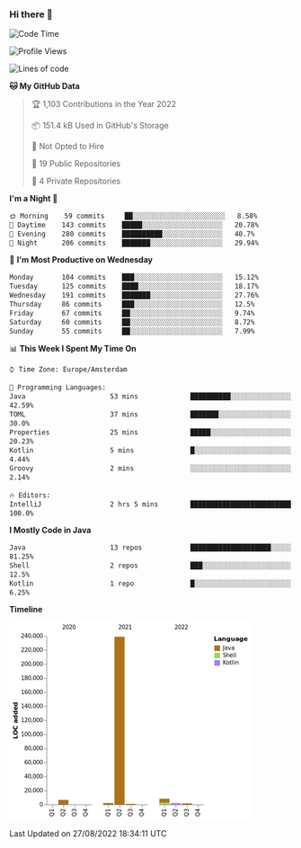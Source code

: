 ### Hi there 👋


<!--START_SECTION:waka-->
![Code Time](http://img.shields.io/badge/Code%20Time-2%2C469%20hrs%2056%20mins-blue)

![Profile Views](http://img.shields.io/badge/Profile%20Views-0-blue)

![Lines of code](https://img.shields.io/badge/From%20Hello%20World%20I%27ve%20Written-260%20Thousand%20lines%20of%20code-blue)

**🐱 My GitHub Data** 

> 🏆 1,103 Contributions in the Year 2022
 > 
> 📦 151.4 kB Used in GitHub's Storage 
 > 
> 🚫 Not Opted to Hire
 > 
> 📜 19 Public Repositories 
 > 
> 🔑 4 Private Repositories  
 > 
**I'm a Night 🦉** 

```text
🌞 Morning    59 commits     ██░░░░░░░░░░░░░░░░░░░░░░░   8.58% 
🌆 Daytime    143 commits    █████░░░░░░░░░░░░░░░░░░░░   20.78% 
🌃 Evening    280 commits    ██████████░░░░░░░░░░░░░░░   40.7% 
🌙 Night      206 commits    ███████░░░░░░░░░░░░░░░░░░   29.94%

```
📅 **I'm Most Productive on Wednesday** 

```text
Monday       104 commits    ███░░░░░░░░░░░░░░░░░░░░░░   15.12% 
Tuesday      125 commits    ████░░░░░░░░░░░░░░░░░░░░░   18.17% 
Wednesday    191 commits    ███████░░░░░░░░░░░░░░░░░░   27.76% 
Thursday     86 commits     ███░░░░░░░░░░░░░░░░░░░░░░   12.5% 
Friday       67 commits     ██░░░░░░░░░░░░░░░░░░░░░░░   9.74% 
Saturday     60 commits     ██░░░░░░░░░░░░░░░░░░░░░░░   8.72% 
Sunday       55 commits     ██░░░░░░░░░░░░░░░░░░░░░░░   7.99%

```


📊 **This Week I Spent My Time On** 

```text
⌚︎ Time Zone: Europe/Amsterdam

💬 Programming Languages: 
Java                     53 mins             ██████████░░░░░░░░░░░░░░░   42.59% 
TOML                     37 mins             ███████░░░░░░░░░░░░░░░░░░   30.0% 
Properties               25 mins             █████░░░░░░░░░░░░░░░░░░░░   20.23% 
Kotlin                   5 mins              █░░░░░░░░░░░░░░░░░░░░░░░░   4.44% 
Groovy                   2 mins              ░░░░░░░░░░░░░░░░░░░░░░░░░   2.14%

🔥 Editors: 
IntelliJ                 2 hrs 5 mins        █████████████████████████   100.0%

```

**I Mostly Code in Java** 

```text
Java                     13 repos            ████████████████████░░░░░   81.25% 
Shell                    2 repos             ███░░░░░░░░░░░░░░░░░░░░░░   12.5% 
Kotlin                   1 repo              █░░░░░░░░░░░░░░░░░░░░░░░░   6.25%

```


**Timeline**

![Chart not found](https://raw.githubusercontent.com/powercasgamer/powercasgamer/master/charts/bar_graph.png) 


 Last Updated on 27/08/2022 18:34:11 UTC
<!--END_SECTION:waka-->
